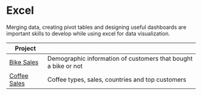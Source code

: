 # Excel

Merging data, creating pivot tables and designing useful dashboards are important skills to develop while using excel for data visualization.

| Project  |  |
| ------------- | ------------- |
| [Bike Sales](https://github.com/MCDC172/DS-Journey/tree/main/Data-Visualization/Excel/Bikes)  |  Demographic information of customers that bought a bike or not  |
| [Coffee Sales](https://github.com/MCDC172/DS-Journey/tree/main/Data-Visualization/Excel/Coffee)  | Coffee types, sales, countries and top customers  |

